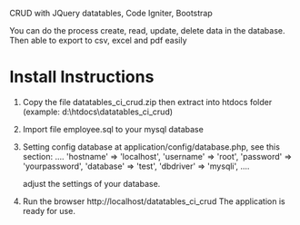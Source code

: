 CRUD with JQuery datatables, Code Igniter, Bootstrap 

You can do the process create, read, update, delete data in the database. Then able to export to csv, excel and pdf easily

Install Instructions
===========================================

1. Copy the file datatables_ci_crud.zip then extract into htdocs folder (example: d:\htdocs\datatables_ci_crud)

2. Import file employee.sql to your mysql database

3. Setting config database at application/config/database.php, see this section:
....
'hostname' => 'localhost',
	'username' => 'root',
	'password' => 'yourpassword',
	'database' => 'test',
	'dbdriver' => 'mysqli',
....

    adjust the settings of your database.

4. Run the browser http://localhost/datatables_ci_crud
    The application is ready for use.



